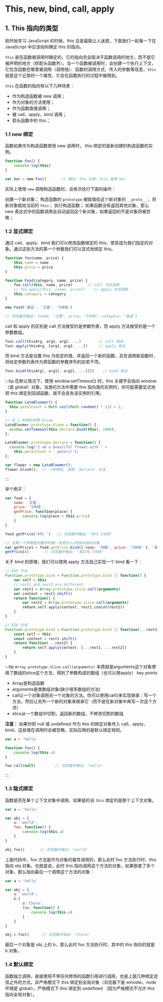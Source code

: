 # This, new, bind, call, apply

## 1. This 指向的类型

刚开始学习 JavaScript 的时候，this 总是最能让人迷惑，下面我们一起看一下在 JavaScript 中应该如何确定 this 的指向。

`this` 是在函数被调用时确定的，它的指向完全取决于函数调用的地方，而不是它被声明的地方（除箭头函数外）。当一个函数被调用时，会创建一个执行上下文，它包含函数在哪里被调用（调用栈）、函数的调用方式、传入的参数等信息，`this` 就是这个记录的一个属性，它会在函数执行的过程中被用到。

`this` 在函数的指向有以下几种场景：

- 作为构造函数被 new 调用；
- 作为对象的方法使用；
- 作为函数直接调用；
- 被 call、apply、bind 调用；
- 箭头函数中的 this；

### 1.1 new 绑定

函数如果作为构造函数使用 new 调用时， this 绑定的是新创建的构造函数的实例。

```js
function Foo() {
    console.log(this)
}

var bar = new Foo()       // 输出: Foo 实例，this 就是 bar
```


实际上使用 `new` 调用构造函数时，会依次执行下面的操作：

创建一个新对象；
构造函数的 `prototype` 被赋值给这个新对象的 `__proto__`；
将新对象赋给当前的 `this`；
执行构造函数；
如果函数没有返回其他对象，那么 new 表达式中的函数调用会自动返回这个新对象，如果返回的不是对象将被忽略；

### 1.2 显式绑定

通过 call、apply、bind 我们可以修改函数绑定的 this，使其成为我们指定的对象。通过这些方法的第一个参数我们可以显式地绑定 this。

```js
function foo(name, price) {
    this.name = name
    this.price = price
}

function Food(category, name, price) {
    foo.call(this, name, price)       // call 方式调用
    // foo.apply(this, [name, price])    // apply 方式调用
    this.category = category
}

new Food('食品', '汉堡', '5块钱')

// 浏览器中输出: {name: "汉堡", price: "5块钱", category: "食品"}
```

call 和 apply 的区别是 call 方法接受的是参数列表，而 apply 方法接受的是一个参数数组。

```js
func.call(thisArg, arg1, arg2, ...)        // call 用法
func.apply(thisArg, [arg1, arg2, ...])     // apply 用法
```

而 bind 方法是设置 this 为给定的值，并返回一个新的函数，且在调用新函数时，将给定参数列表作为原函数的参数序列的前若干项。

```js
func.bind(thisArg[, arg1[, arg2[, ...]]])    // bind 用法
```

:::tip
在默认情况下，使用 window.setTimeout() 时，this 关键字会指向 window （或 global）对象。当类的方法中需要 this 指向类的实例时，你可能需要显式地把 this 绑定到回调函数，就不会丢失该实例的引用。
```js
function LateBloomer() {
  this.petalCount = Math.ceil(Math.random() * 12) + 1;
}

// 在 1 秒钟后声明 bloom
LateBloomer.prototype.bloom = function() {
  window.setTimeout(this.declare.bind(this), 1000);
};

LateBloomer.prototype.declare = function() {
  console.log('I am a beautiful flower with ' +
    this.petalCount + ' petals!');
};

var flower = new LateBloomer();
flower.bloom();  // 一秒钟后, 调用 'declare' 方法
```

:::


举个例子：

```js
var food = {
    name: '汉堡',
    price: '5块钱',
    getPrice: function(place) {
        console.log(place + this.price)
    }
}

food.getPrice('KFC ')   // 浏览器中输出: "KFC 5块钱"

// 当第一个参数是对象的时候，改变this的指向指向对象
var getPrice1 = food.getPrice.bind({ name: '鸡腿', price: '7块钱' }, '肯打鸡 ')
getPrice1()       // 浏览器中输出: "肯打鸡 7块钱"
```

关于 bind 的原理，我们可以使用 apply 方法自己实现一个 bind 看一下：

```js
// ES5 方式
Function.prototype.bind = Function.prototype.bind || function() {
    var self = this
    // rest1 and rest2 are different
    var rest1 = Array.prototype.slice.call(arguments)
    var context = rest1.shift()
    return function() {
        var rest2 = Array.prototype.slice.call(arguments)    
        return self.apply(context, rest1.concat(rest2))
    }
}

// ES6 方式
Function.prototype.bind = Function.prototype.bind || function(...rest1) {
    const self = this
    const context = rest1.shift()
    return function(...rest2) {
        return self.apply(context, [...rest1, ...rest2])
    }
}
```

:::tip
`Array.prototype.slice.call(arguments)` 本质就是arguments这个对象使用了数组的slice这个方法，得到了参数构成的数组（也可以用apply）
key points
- Array是构造函数
- arguments是类数组对象(缺少很多数组的方法)
- call让一个对象调用另一个对象的方法。你可以使用call()来实现继承：写一个方法，然后让另外一个新的对象来继承它（而不是在新对象中再写一次这个方法）
- slice从一个数组中切割，返回新的数组，不修改切割的数组

**注意：** 如果你把 null 或 undefined 作为 this 的绑定对象传入 call、apply、bind，这些值在调用时会被忽略，实际应用的是默认绑定规则。

```js
var a = 'hello'

function foo() {
    console.log(this.a)
}

foo.call(null)         // 浏览器中输出: "hello"
```
:::

### 1.3 隐式绑定

函数是否在某个上下文对象中调用，如果是的话 `this` 绑定的是那个上下文对象。

```js
var a = 'hello'

var obj = {
    a: 'world',
    foo: function() {
        console.log(this.a)
    }
}

obj.foo()       // 浏览器中输出: "world"
```

上面代码中，foo 方法是作为对象的属性调用的，那么此时 foo 方法执行时，this 指向 obj 对象。也就是说，此时 this 指向调用这个方法的对象，如果嵌套了多个对象，那么指向最后一个调用这个方法的对象：

```js
var a = 'hello'

var obj = {
    a: 'world',
    b:{
        a:'China',
        foo: function() {
            console.log(this.a)
        }
    }
}

obj.b.foo()      // 浏览器中输出: "China"
```

最后一个对象是 obj 上的 b，那么此时 foo 方法执行时，其中的 this 指向的就是 b 对象。

### 1.4 默认绑定

函数独立调用，直接使用不带任何修饰的函数引用进行调用，也是上面几种绑定途径之外的方式。非严格模式下 this 绑定到全局对象（浏览器下是 winodw，node 环境是 global），严格模式下 this 绑定到 undefined （因为严格模式不允许 this 指向全局对象）。